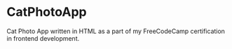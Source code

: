# CatPhotoApp
Cat Photo App written in HTML as a part of my FreeCodeCamp certification in frontend development.
